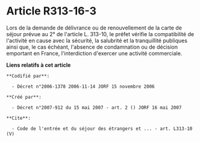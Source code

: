 # Article R313-16-3

Lors de la demande de délivrance ou de renouvellement de la carte de séjour prévue au 2° de l'article L. 313-10, le préfet
vérifie la compatibilité de l'activité en cause avec la sécurité, la salubrité et la tranquillité publiques ainsi que, le cas
échéant, l'absence de condamnation ou de décision emportant en France, l'interdiction d'exercer une activité commerciale.

**Liens relatifs à cet article**

	**Codifié par**:

	  - Décret n°2006-1378 2006-11-14 JORF 15 novembre 2006

	**Créé par**:

	  - Décret n°2007-912 du 15 mai 2007 - art. 2 () JORF 16 mai 2007

	**Cite**:

	  - Code de l'entrée et du séjour des étrangers et ... - art. L313-10 (V)
